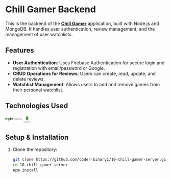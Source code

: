 # Chill Gamer Backend

This is the backend of the **[Chill Gamer](https://github.com/coder-binary1/10-chill-gamer-client)** application, built with Node.js and MongoDB. It handles user authentication, review management, and the management of user watchlists.

## Features

- **User Authentication**: Uses Firebase Authentication for secure login and registration with email/password or Google.
- **CRUD Operations for Reviews**: Users can create, read, update, and delete reviews.
- **Watchlist Management**: Allows users to add and remove games from their personal watchlist.

## Technologies Used

<div align="left">
  <img height="24px" src="https://raw.githubusercontent.com/devicons/devicon/master/icons/nodejs/nodejs-original-wordmark.svg" alt="nodejs"
  />
  <img height="24px" src="https://raw.githubusercontent.com/devicons/devicon/master/icons/express/express-original-wordmark.svg" alt="express"
  />
  <img height="24px" src="https://raw.githubusercontent.com/devicons/devicon/master/icons/mongodb/mongodb-original-wordmark.svg" alt="mongoDB" />
</div>

## Setup & Installation

1. Clone the repository:
   ```bash
   git clone https://github.com/coder-binary1/10-chill-gamer-server.git
   cd 10-chill-gamer-server
   npm install
   ```
